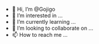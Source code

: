 - 👋 Hi, I’m @Gojigo
- 👀 I’m interested in ...
- 🌱 I’m currently learning ...
- 💞️ I’m looking to collaborate on ...
- 📫 How to reach me ...

<!---
Gojigo/Gojigo is a ✨ special ✨ repository because its `README.md` (this file) appears on your GitHub profile.
You can click the Preview link to take a look at your changes.
--->
